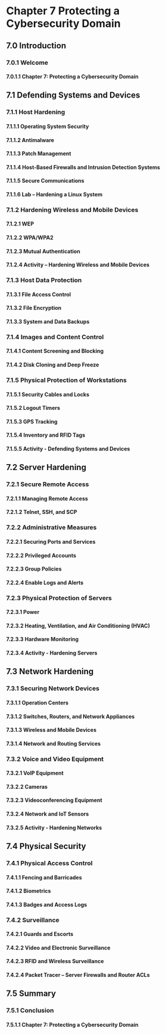 # Chapter 7 Protecting a Cybersecurity Domain

## 7.0 Introduction

### 7.0.1 Welcome

#### 7.0.1.1 Chapter 7: Protecting a Cybersecurity Domain

## 7.1 Defending Systems and Devices

### 7.1.1 Host Hardening

#### 7.1.1.1 Operating System Security

#### 7.1.1.2 Antimalware

#### 7.1.1.3 Patch Management

#### 7.1.1.4 Host-Based Firewalls and Intrusion Detection Systems

#### 7.1.1.5 Secure Communications

#### 7.1.1.6 Lab – Hardening a Linux System

### 7.1.2 Hardening Wireless and Mobile Devices

#### 7.1.2.1 WEP

#### 7.1.2.2 WPA/WPA2

#### 7.1.2.3 Mutual Authentication

#### 7.1.2.4 Activity – Hardening Wireless and Mobile Devices

### 7.1.3 Host Data Protection

#### 7.1.3.1 File Access Control

#### 7.1.3.2 File Encryption

#### 7.1.3.3 System and Data Backups

### 7.1.4 Images and Content Control

#### 7.1.4.1 Content Screening and Blocking

#### 7.1.4.2 Disk Cloning and Deep Freeze

### 7.1.5 Physical Protection of Workstations

#### 7.1.5.1 Security Cables and Locks

#### 7.1.5.2 Logout Timers

#### 7.1.5.3 GPS Tracking

#### 7.1.5.4 Inventory and RFID Tags

#### 7.1.5.5 Activity - Defending Systems and Devices

## 7.2 Server Hardening

### 7.2.1 Secure Remote Access

#### 7.2.1.1 Managing Remote Access

#### 7.2.1.2 Telnet, SSH, and SCP

### 7.2.2 Administrative Measures

#### 7.2.2.1 Securing Ports and Services

#### 7.2.2.2 Privileged Accounts

#### 7.2.2.3 Group Policies

#### 7.2.2.4 Enable Logs and Alerts

### 7.2.3 Physical Protection of Servers

#### 7.2.3.1 Power

#### 7.2.3.2 Heating, Ventilation, and Air Conditioning (HVAC)

#### 7.2.3.3 Hardware Monitoring

#### 7.2.3.4 Activity - Hardening Servers

## 7.3 Network Hardening

### 7.3.1 Securing Network Devices

#### 7.3.1.1 Operation Centers

#### 7.3.1.2 Switches, Routers, and Network Appliances

#### 7.3.1.3 Wireless and Mobile Devices

#### 7.3.1.4 Network and Routing Services

### 7.3.2 Voice and Video Equipment

#### 7.3.2.1 VoIP Equipment

#### 7.3.2.2 Cameras

#### 7.3.2.3 Videoconferencing Equipment

#### 7.3.2.4 Network and IoT Sensors

#### 7.3.2.5 Activity - Hardening Networks

## 7.4 Physical Security

### 7.4.1 Physical Access Control

#### 7.4.1.1 Fencing and Barricades

#### 7.4.1.2 Biometrics

#### 7.4.1.3 Badges and Access Logs

### 7.4.2 Surveillance

#### 7.4.2.1 Guards and Escorts

#### 7.4.2.2 Video and Electronic Surveillance

#### 7.4.2.3 RFID and Wireless Surveillance

#### 7.4.2.4 Packet Tracer – Server Firewalls and Router ACLs

## 7.5 Summary

### 7.5.1 Conclusion

#### 7.5.1.1 Chapter 7: Protecting a Cybersecurity Domain